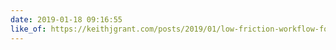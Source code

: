 ```yaml
---
date: 2019-01-18 09:16:55
like_of: https://keithjgrant.com/posts/2019/01/low-friction-workflow-for-notes/
---
```


